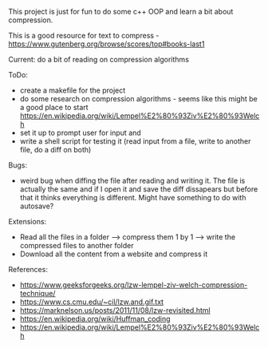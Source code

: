 This project is just for fun to do some c++ OOP and learn a bit about compression.

This is a good resource for text to compress - https://www.gutenberg.org/browse/scores/top#books-last1

Current: do a bit of reading on compression algorithms

ToDo:
- create a makefile for the project
- do some research on compression algorithms - seems like this might be a good place to start https://en.wikipedia.org/wiki/Lempel%E2%80%93Ziv%E2%80%93Welch
- set it up to prompt user for input and 
- write a shell script for testing it (read input from a file, write to another file, do a diff on both)

Bugs:
- weird bug when diffing the file after reading and writing it. The file is actually the same and if I open it and save the diff dissapears but before that it thinks everything is different. Might have something to do with autosave?

Extensions:
- Read all the files in a folder --> compress them 1 by 1 --> write the compressed files to another folder
- Download all the content from a website and compress it

References:
- https://www.geeksforgeeks.org/lzw-lempel-ziv-welch-compression-technique/
- https://www.cs.cmu.edu/~cil/lzw.and.gif.txt
- https://marknelson.us/posts/2011/11/08/lzw-revisited.html
- https://en.wikipedia.org/wiki/Huffman_coding
- https://en.wikipedia.org/wiki/Lempel%E2%80%93Ziv%E2%80%93Welch
